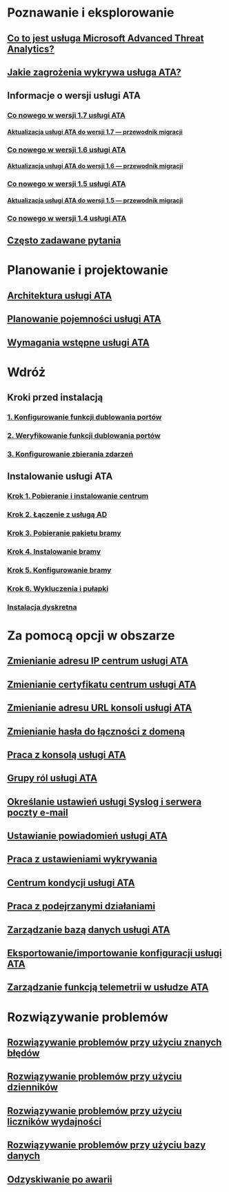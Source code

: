 # Poznawanie i eksplorowanie
## [Co to jest usługa Microsoft Advanced Threat Analytics?](/advanced-threat-analytics/understand-explore/what-is-ata)
## [Jakie zagrożenia wykrywa usługa ATA?](/advanced-threat-analytics/understand-explore/ata-threats)
## Informacje o wersji usługi ATA
### [Co nowego w wersji 1.7 usługi ATA](/advanced-threat-analytics/understand-explore/whats-new-version-1.7)
#### [Aktualizacja usługi ATA do wersji 1.7 — przewodnik migracji](/advanced-threat-analytics/understand-explore/ata-update-1.7-migration-guide)
### [Co nowego w wersji 1.6 usługi ATA](/advanced-threat-analytics/understand-explore/whats-new-version-1.6)
#### [Aktualizacja usługi ATA do wersji 1.6 — przewodnik migracji](/advanced-threat-analytics/understand-explore/ata-update-1.6-migration-guide)
### [Co nowego w wersji 1.5 usługi ATA](/advanced-threat-analytics/understand-explore/whats-new-version-1.5)
#### [Aktualizacja usługi ATA do wersji 1.5 — przewodnik migracji](/advanced-threat-analytics/understand-explore/ata-update-1.5-migration-guide)
### [Co nowego w wersji 1.4 usługi ATA](/advanced-threat-analytics/understand-explore/whats-new-version-1.4)
## [Często zadawane pytania](/advanced-threat-analytics/understand-explore/ata-technical-faq)
# Planowanie i projektowanie
## [Architektura usługi ATA](/advanced-threat-analytics/plan-design/ata-architecture)
## [Planowanie pojemności usługi ATA](/advanced-threat-analytics/plan-design/ata-capacity-planning)
## [Wymagania wstępne usługi ATA](/advanced-threat-analytics/plan-design/ata-prerequisites)
# Wdróż
## Kroki przed instalacją
### [1. Konfigurowanie funkcji dublowania portów](/advanced-threat-analytics/deploy-use/configure-port-mirroring)
### [2. Weryfikowanie funkcji dublowania portów](/advanced-threat-analytics/deploy-use/validate-port-mirroring)
### [3. Konfigurowanie zbierania zdarzeń](/advanced-threat-analytics/deploy-use/configure-event-collection)
## Instalowanie usługi ATA
### [Krok 1. Pobieranie i instalowanie centrum](/advanced-threat-analytics/deploy-use/install-ata-step1)
### [Krok 2. Łączenie z usługą AD](/advanced-threat-analytics/deploy-use/install-ata-step2)
### [Krok 3. Pobieranie pakietu bramy](/advanced-threat-analytics/deploy-use/install-ata-step3)
### [Krok 4. Instalowanie bramy](/advanced-threat-analytics/deploy-use/install-ata-step4)
### [Krok 5. Konfigurowanie bramy](/advanced-threat-analytics/deploy-use/install-ata-step5)
### [Krok 6. Wykluczenia i pułapki](/advanced-threat-analytics/deploy-use/install-ata-step6)
### [Instalacja dyskretna](/advanced-threat-analytics/deploy-use/ata-silent-installation)
# Za pomocą opcji w obszarze
## [Zmienianie adresu IP centrum usługi ATA](/advanced-threat-analytics/deploy-use/modifying-ata-config-centerip)
## [Zmienianie certyfikatu centrum usługi ATA](/advanced-threat-analytics/deploy-use/modifying-ata-config-centercert)
## [Zmienianie adresu URL konsoli usługi ATA](/advanced-threat-analytics/deploy-use/modifying-ata-config-consoleurl)
## [Zmienianie hasła do łączności z domeną](/advanced-threat-analytics/deploy-use/modifying-ata-config-dcpassword)
## [Praca z konsolą usługi ATA](/advanced-threat-analytics/deploy-use/working-with-ata-console)
## [Grupy ról usługi ATA](/advanced-threat-analytics/deploy-use/ata-role-groups)
## [Określanie ustawień usługi Syslog i serwera poczty e-mail](/advanced-threat-analytics/deploy-use/setting-syslog-email-server-settings)
## [Ustawianie powiadomień usługi ATA](/advanced-threat-analytics/deploy-use/setting-ata-alerts)
## [Praca z ustawieniami wykrywania](/advanced-threat-analytics/deploy-use/working-with-detection-settings)
## [Centrum kondycji usługi ATA](/advanced-threat-analytics/deploy-use/ata-health-center)
## [Praca z podejrzanymi działaniami](/advanced-threat-analytics/deploy-use/working-with-suspicious-activities)
## [Zarządzanie bazą danych usługi ATA](/advanced-threat-analytics/deploy-use/ata-database-management)
## [Eksportowanie/importowanie konfiguracji usługi ATA](/advanced-threat-analytics/deploy-use/ata-configuration-file)
## [Zarządzanie funkcją telemetrii w usłudze ATA](/advanced-threat-analytics/deploy-use/manage-telemetry-settings)
# Rozwiązywanie problemów
## [Rozwiązywanie problemów przy użyciu znanych błędów](/advanced-threat-analytics/troubleshoot/troubleshooting-ata-known-errors)
## [Rozwiązywanie problemów przy użyciu dzienników](/advanced-threat-analytics/troubleshoot/troubleshooting-ata-using-logs)
## [Rozwiązywanie problemów przy użyciu liczników wydajności](/advanced-threat-analytics/troubleshoot/troubleshooting-ata-using-perf-counters)
## [Rozwiązywanie problemów przy użyciu bazy danych](/advanced-threat-analytics/troubleshoot/troubleshooting-ata-using-ata-database)
## [Odzyskiwanie po awarii](/advanced-threat-analytics/troubleshoot/disaster-recovery)

<!--HONumber=Feb17_HO2-->



